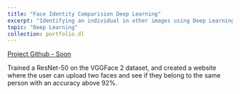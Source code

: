 ```yaml
---
title: "Face Identity Comparision Deep Learning"
excerpt: "Identifying an individual in other images using Deep Learning  <br/>"
topic: "Deep Learning"
collection: portfolio.dl
---
```


[Project Github - Soon](https://github.com/NetoPedro/Face-Verification-VGGFace)

Trained a ResNet-50 on the VGGFace 2 dataset, and created a website where the user can upload two faces and see if they belong to the same person with an accuracy above 92%.
